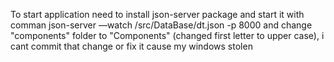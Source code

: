 To start application need to install json-server package and start it with comman json-server —watch /src/DataBase/dt.json -p 8000 and change "components" folder to "Components" (changed first letter to upper case), i cant commit that change or fix it cause my windows stolen 
